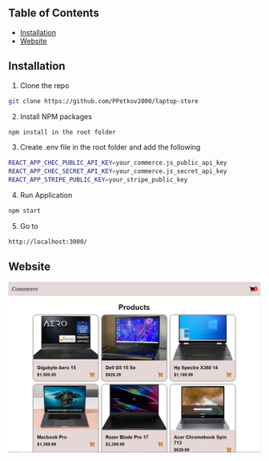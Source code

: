 ## Table of Contents

* [Installation](#installation)
* [Website](#website)

## Installation

1. Clone the repo
```sh
git clone https://github.com/PPetkov2000/laptop-store
```
2. Install NPM packages
```sh
npm install in the root folder
```
3. Create .env file in the root folder and add the following
```sh
REACT_APP_CHEC_PUBLIC_API_KEY=your_commerce.js_public_api_key
REACT_APP_CHEC_SECRET_API_KEY=your_commerce.js_secret_api_key
REACT_APP_STRIPE_PUBLIC_KEY=your_stripe_public_key
```
4. Run Application
```sh
npm start
```
5. Go to
```sh
http://localhost:3000/
```


## Website

![commerce-store](https://github.com/PPetkov2000/laptop-store/blob/main/app-view.png)

